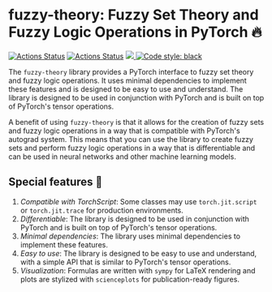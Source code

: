 # fuzzy-theory: Fuzzy Set Theory and Fuzzy Logic Operations in PyTorch :fire:
<a href="https://github.com/johnHostetter/fuzzy-theory/actions"><img alt="Actions Status" src="https://github.com/johnHostetter/fuzzy-theory/workflows/Test/badge.svg"></a>
<a href="https://github.com/johnHostetter/fuzzy-theory/actions"><img alt="Actions Status" src="https://github.com/johnHostetter/fuzzy-theory/workflows/Pylint/badge.svg"></a>
<a href="https://codecov.io/github/johnHostetter/fuzzy-theory" > 
 <img src="https://codecov.io/github/johnHostetter/fuzzy-theory/branch/main/graph/badge.svg?token=N02Z5Q7MX7"/> 
 </a>
<a href="https://github.com/psf/fuzzy-theory"><img alt="Code style: black" src="https://img.shields.io/badge/code%20style-black-000000.svg"></a>

The `fuzzy-theory` library provides a PyTorch interface to fuzzy set theory and fuzzy logic 
operations. It uses minimal dependencies to implement these features and is designed to be
easy to use and understand. The library is designed to be used in conjunction with PyTorch
and is built on top of PyTorch's tensor operations.

A benefit of using `fuzzy-theory` is that it allows for the creation of fuzzy sets and fuzzy
logic operations in a way that is compatible with PyTorch's autograd system. This means that
you can use the library to create fuzzy sets and perform fuzzy logic operations in a way that
is differentiable and can be used in neural networks and other machine learning models.

## Special features :high_brightness:
1. *Compatible with TorchScript*: Some classes may use `torch.jit.script` or `torch.jit.trace` for production environments.
2. *Differentiable*: The library is designed to be used in conjunction with PyTorch and is built on top of PyTorch's tensor operations.
3. *Minimal dependencies*: The library uses minimal dependencies to implement these features.
4. *Easy to use*: The library is designed to be easy to use and understand, with a simple API that is similar to PyTorch's tensor operations.
5. *Visualization*: Formulas are written with `sympy` for LaTeX rendering and plots are stylized with `scienceplots` for publication-ready figures.  
